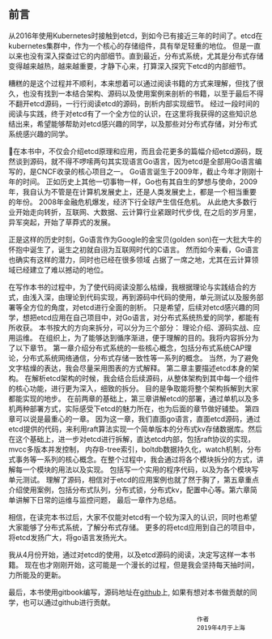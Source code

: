 ## 前言

从2016年使用Kubernetes时接触到etcd，到如今已有接近三年的时间了。etcd在kubernetes集群中，作为一个核心的存储组件，具有举足轻重的地位。
但是一直以来也没有深入探查过它的内部细节。直到最近，分布式系统，尤其是分布式存储变得越来越热，越来越重要，才静下心来，打算深入探究下etcd的内部细节。 

糟糕的是这个过程并不顺利，本来想着可以通过阅读书籍的方式来理解，但找了很久，也没有找到一本结合架构、源码以及使用案例来剖析的书籍，以至于最后不得不翻开etcd源码，一行行阅读etcd的源码，剖析内部实现细节。 
经过一段时间的阅读与实践，终于对etcd有了一个全方位的认识，在这里将我获得的这些知识总结出来，希望能够帮助对etcd感兴趣的同学，以及那些对分布式存储，对分布式系统感兴趣的同学。

在本书中，不仅会介绍etcd原理和应用，而且会花更多的篇幅介绍etcd源码，既然谈到源码，就不得不啰嗦两句其实现语言Go语言，因为etcd是全部用Go语言编写的，是CNCF收录的核心项目之一。
Go语言诞生于2009年，截止今年才刚刚十年的时间。 正如历史上其他一切事物一样，Go也有其自生的梦想与使命，2009年，我自认为不管是在计算机发展史上，还是人类发展史上，都是一个相当重要
的年份。 2008年金融危机爆发，经济下行全球产生信任危机。 从此绝大多数行业开始走向转折，互联网、大数据、云计算行业紧跟时代步伐, 在之后的岁月里，异军突起，开始了草莽式的发展。

正是这样的历史时刻，Go语言作为Google的金宝贝(golden son)在一大批大牛的怀抱中诞生了，诞生之初就自诩为互联网时代的C语言。 然而如今来看，Go语言也确实有这样的潜力，同时也已经在很多领域
占据了一席之地，尤其在云计算领域已经建立了难以撼动的地位。   

在写作本书的过程中，为了使代码阅读没那么枯燥，我根据理论与实践结合的方式，由浅入深，由理论到代码实现，再到源码中代码的使用，单元测试以及服务部署等全方位的角度，对etcd进行全面的剖析。
只是希望，后续对etcd感兴趣的同学，想把etcd应用在自己项目中，对Go语言，对分布式系统热爱的同学，都能有所收获。 本书按大的方向来拆分，可以分为三个部分： 理论介绍、源码实战、应用运维。
在组织上，为了能够达到循序渐进，便于理解的目的。我将内容拆分为了以下章节。 第一章介绍分布式系统的一些核心概念，包括分布式系统CAP理论，分布式系统网络通信，分布式存储一致性等一系列的概念。
当然，为了避免文字枯燥的表达，我会尽量采用图表的方式解释。  第二章主要描述etcd本身的架构。 在解析etcd架构的时候，我会结合后续源码，从整体架构到其中每一个组件的核心功能，进行更为深入，细致的拆分。
目的是争取能将整个架构拆解到大家都能实现的地步。 在前两章的基础上，第三章讲解etcd的部署，通过单机以及多机两种部署方式，实际感受下etcd的魅力所在，也为后面的章节做好铺垫。 第四章可以说是最重心的一章。
因为这一章，我们直面go语言，直面etcd源码，通过etcd提供的代码，来利用raft算法实现一个简单版本的分布式kv存储数据库。然后在这个基础上，进一步对etcd进行拆解，直达etcd内部，包括raft协议的实现，mvcc多版本并发控制，
内存B-tree索引，boltdb数据持久化，watch机制，分布式事务等一系列的核心概念。在整个过程中，我会通过将各个模块拆分的方式，讲解每一个模块的用法以及实现。 包括写一个实用的程序代码，以及为各个模块写单元测试。
理解了源码，相信对于etcd的应用案例也就了然于胸了，第五章重点介绍使用案例，包括分布式队列，分布式锁，分布式kv，配置中心等。第六章简单讲解下日常的运维与监控问题， 最后一章作为总结。

相信，在读完本书过后，大家不仅能对etcd有一个较为深入的认识，同时也希望大家能够了分布式系统，了解分布式存储。 更多的将etcd应用到自己的项目中，将etcd发扬广大，将go语言发扬光大。

我从4月份开始，通过对etcd的使用，以及etcd源码的阅读，决定写这样一本书籍。 现在也才刚刚开始，这可能是一个漫长的过程，但是我会坚持每天抽时间，力所能及的更新。 

最后，本书使用gitbook编写，源码地址在[github](https://github.com/csunny/etcd-from-arch-to-souce-code)上, 如果有想对本书做贡献的同学，也可以通过github进行贡献。

                                                        作者
                                                        2019年4月于上海




